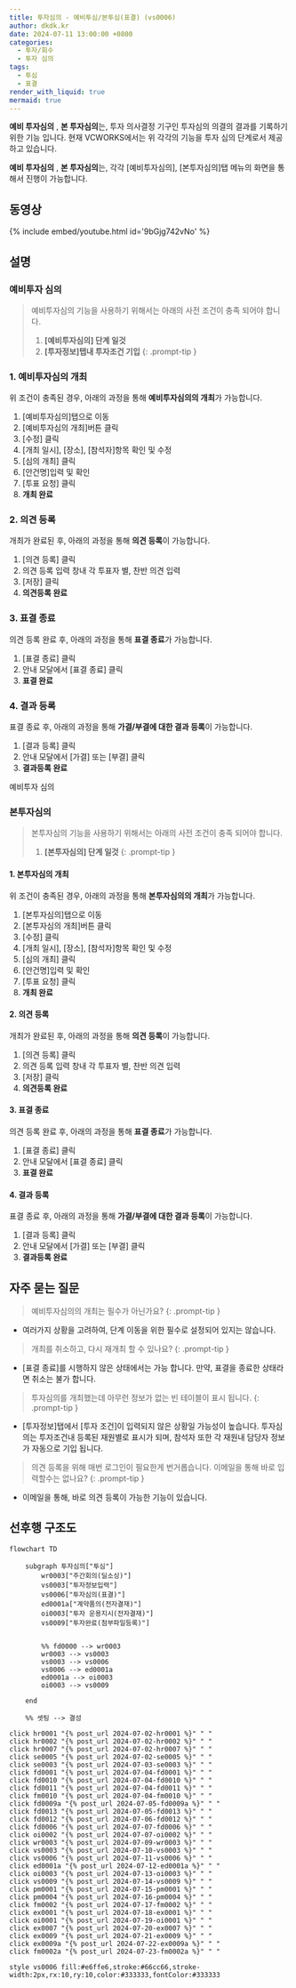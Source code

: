 ```yaml
---
title: 투자심의 - 예비투심/본투심(표결) (vs0006)
author: dkdk.kr
date: 2024-07-11 13:00:00 +0800
categories:
  - 투자/회수
  - 투자 심의
tags:
  - 투심
  - 표결
render_with_liquid: true
mermaid: true
---
```

**예비 투자심의** , **본 투자심의**는,
투자 의사결정 기구인 투자심의 의결의 결과를 기록하기 위한 기능 입니다.
현재 VCWORKS에서는 위 각각의 기능을 투자 심의 단계로서 제공하고 있습니다.

**예비 투자심의** , **본 투자심의**는, 각각
[예비투자심의],  [본투자심의]탭 메뉴의 화면을 통해서 진행이 가능합니다.
## 동영상

{% include embed/youtube.html id='9bGjg742vNo' %}

## 설명

### 예비투자 심의

> 예비투자심의 기능을 사용하기 위해서는 아래의 사전 조건이 충족 되어야 합니다.
> 1. **[예비투자심의] 단계 일것**
> 2. **[투자정보]탭내 투자조건 기입**
{: .prompt-tip }
### 1. 예비투자심의 개최
위 조건이 충족된 경우, 아래의 과정을 통해
**예비투자심의의 개최**가 가능합니다.

1. [예비투자심의]탭으로 이동
2. [예비투자심의 개최]버튼 클릭
3. [수정] 클릭
4. [개최 일시], [장소], [참석자]항목 확인 및 수정
5. [심의 개최] 클릭
6. [안건명]입력 및 확인
7. [투표 요청] 클릭
8. **개최 완료**


### 2. 의견 등록
개최가 완료된 후, 아래의 과정을 통해
**의견 등록**이 가능합니다.

1. [의견 등록] 클릭
2. 의견 등록 입력 창내 각 투표자 별, 찬반 의견 입력 
3. [저장] 클릭
4. **의견등록 완료**

### 3. 표결 종료
의견 등록 완료 후, 아래의 과정을 통해
**표결 종료**가 가능합니다.

1. [표결 종료] 클릭
2. 안내 모달에서 [표결 종료] 클릭
3. **표결 완료**

### 4. 결과 등록
표결 종료 후, 아래의 과정을 통해
**가결/부결에 대한 결과 등록**이 가능합니다.

1. [결과 등록] 클릭
2. 안내 모달에서 [가결] 또는 [부결] 클릭
3. **결과등록 완료**

예비투자 심의

### 본투자심의

> 본투자심의 기능을 사용하기 위해서는 아래의 사전 조건이 충족 되어야 합니다.
> 1. **[본투자심의] 단계 일것**
{: .prompt-tip }
#### 1. 본투자심의 개최
위 조건이 충족된 경우, 아래의 과정을 통해
**본투자심의의 개최**가 가능합니다.

1. [본투자심의]탭으로 이동
2. [본투자심의 개최]버튼 클릭
3. [수정] 클릭
4. [개최 일시], [장소], [참석자]항목 확인 및 수정
5. [심의 개최] 클릭
6. [안건명]입력 및 확인
7. [투표 요청] 클릭
8. **개최 완료**
#### 2. 의견 등록
개최가 완료된 후, 아래의 과정을 통해
**의견 등록**이 가능합니다.

1. [의견 등록] 클릭
2. 의견 등록 입력 창내 각 투표자 별, 찬반 의견 입력 
3. [저장] 클릭
4. **의견등록 완료**
#### 3. 표결 종료
의견 등록 완료 후, 아래의 과정을 통해
**표결 종료**가 가능합니다.

1. [표결 종료] 클릭
2. 안내 모달에서 [표결 종료] 클릭
3. **표결 완료**
#### 4. 결과 등록
표결 종료 후, 아래의 과정을 통해
**가결/부결에 대한 결과 등록**이 가능합니다.

1. [결과 등록] 클릭
2. 안내 모달에서 [가결] 또는 [부결] 클릭
3. **결과등록 완료**



## 자주 묻는 질문

> 예비투자심의의 개최는 필수가 아닌가요?
{: .prompt-tip }

- 여러가지 상황을 고려하여, 단계 이동을 위한 필수로 설정되어 있지는 않습니다.

> 개최를 취소하고, 다시 재개최 할 수 있나요?
{: .prompt-tip }

- [표결 종료]를 시행하지 않은 상태에서는 가능 합니다. 만약, 표결을 종료한 상태라면 취소는 불가 합니다.

> 투자심의를 개최했는데 아무런 정보가 없는 빈 테이블이 표시 됩니다.
{: .prompt-tip }

- [투자정보]탭에서 [투자 조건]이 입력되지 않은 상황일 가능성이 높습니다. 투자심의는 투자조건내 등록된 재원별로 표시가 되며, 참석자 또한 각 재원내 담당자 정보가 자동으로 기입 됩니다.

> 의견 등록을 위해 매번 로그인이 필요한게 번거롭습니다. 이메일을 통해 바로 입력할수는 없나요?
{: .prompt-tip }

- 이메일을 통해, 바로 의견 등록이 가능한 기능이 있습니다. 

## 선후행 구조도

```mermaid
flowchart TD

    subgraph 투자심의["투심"]
        wr0003["주간회의(딜소싱)"]
        vs0003["투자정보입력"]
        vs0006["투자심의(표결)"]
        ed0001a["계약품의(전자결재)"]
        oi0003["투자 운용지시(전자결재)"]
        vs0009["투자완료(첨부파일등록)"]

        
        %% fd0000 --> wr0003
        wr0003 --> vs0003
        vs0003 --> vs0006
        vs0006 --> ed0001a
        ed0001a --> oi0003
        oi0003 --> vs0009

    end

    %% 셋팅 --> 결성
    
click hr0001 "{% post_url 2024-07-02-hr0001 %}" " "
click hr0002 "{% post_url 2024-07-02-hr0002 %}" " "
click hr0007 "{% post_url 2024-07-02-hr0007 %}" " "
click se0005 "{% post_url 2024-07-02-se0005 %}" " "
click se0003 "{% post_url 2024-07-03-se0003 %}" " "
click fd0001 "{% post_url 2024-07-04-fd0001 %}" " "
click fd0010 "{% post_url 2024-07-04-fd0010 %}" " "
click fd0011 "{% post_url 2024-07-04-fd0011 %}" " "
click fm0010 "{% post_url 2024-07-04-fm0010 %}" " "
click fd0009a "{% post_url 2024-07-05-fd0009a %}" " "
click fd0013 "{% post_url 2024-07-05-fd0013 %}" " "
click fd0012 "{% post_url 2024-07-06-fd0012 %}" " "
click fd0006 "{% post_url 2024-07-07-fd0006 %}" " "
click oi0002 "{% post_url 2024-07-07-oi0002 %}" " "
click wr0003 "{% post_url 2024-07-09-wr0003 %}" " "
click vs0003 "{% post_url 2024-07-10-vs0003 %}" " "
click vs0006 "{% post_url 2024-07-11-vs0006 %}" " "
click ed0001a "{% post_url 2024-07-12-ed0001a %}" " "
click oi0003 "{% post_url 2024-07-13-oi0003 %}" " "
click vs0009 "{% post_url 2024-07-14-vs0009 %}" " "
click pm0001 "{% post_url 2024-07-15-pm0001 %}" " "
click pm0004 "{% post_url 2024-07-16-pm0004 %}" " "
click fm0002 "{% post_url 2024-07-17-fm0002 %}" " "
click ex0001 "{% post_url 2024-07-18-ex0001 %}" " "
click oi0001 "{% post_url 2024-07-19-oi0001 %}" " "
click ex0007 "{% post_url 2024-07-20-ex0007 %}" " "
click ex0009 "{% post_url 2024-07-21-ex0009 %}" " "
click ex0009a "{% post_url 2024-07-22-ex0009a %}" " "
click fm0002a "{% post_url 2024-07-23-fm0002a %}" " "

style vs0006 fill:#e6ffe6,stroke:#66cc66,stroke-width:2px,rx:10,ry:10,color:#333333,fontColor:#333333

```
